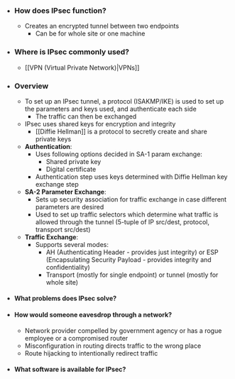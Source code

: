 - ### How does IPsec function?
	- Creates an encrypted tunnel between two endpoints
		- Can be for whole site or one machine

- ### Where is IPsec commonly used?
	- [[VPN (Virtual Private Network)|VPNs]]

- ### Overview
	- To set up an IPsec tunnel, a protocol (ISAKMP/IKE) is used to set up the parameters and keys used, and authenticate each side
		- The traffic can then be exchanged
	- IPsec uses shared keys for encryption and integrity
		- [[Diffie Hellman]] is a protocol to secretly create and share private keys
	- **Authentication**:
		- Uses following options decided in SA-1 param exchange:
			- Shared private key
			- Digital certificate
		- Authentication step uses keys determined with Diffie Hellman key exchange step
	- **SA-2 Parameter Exchange**:
		- Sets up security association for traffic exchange in case different parameters are desired
		- Used to set up traffic selectors which determine what traffic is allowed through the tunnel (5-tuple of IP src/dest, protocol, transport src/dest)
	- **Traffic Exchange**:
		- Supports several modes:
			- AH (Authenticating Header - provides just integrity) or ESP (Encapsulating Security Payload - provides integrity and confidentiality)
			- Transport (mostly for single endpoint) or tunnel (mostly for whole site)

- #### What problems does IPsec solve?

- #### How would someone eavesdrop through a network?
	- Network provider compelled by government agency or has a rogue employee or a compromised router
	- Misconfiguration in routing directs traffic to the wrong place
	- Route hijacking to intentionally redirect traffic

- #### What software is available for IPsec?